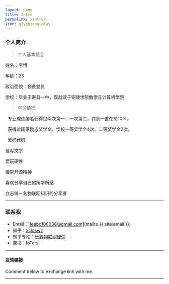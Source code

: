 ```yaml
---
layout: page
title: Intro
permalink: /intro/
icon: glyphicon-play
---
```


### 个人简介

> 个人基本信息


   姓名：李博
   
   年龄：23
   
   政治面貌：预备党员
   
   学校：毕业于寿县一中，现就读于铜陵学院数学与计算机学院
   
>学习情况

   专业成绩排名获得过两次第一，一次第二，其余一直在前10%。

   获得过国家励志奖学金、学校一等奖学金4次、二等奖学金2次。
   
   
  
   爱码代码 
   
   爱写文字 
   
   爱玩硬件
   
   推崇开源精神
   
   喜欢分享自己的所学所感 
   
   立志做一名物联网知识的分享者
  

   

---

### 联系我

* Email：[leebo106036@gmail.com](mailto:{{ site.email }})
* 知乎：[xcldswz](https://www.zhihu.com/people/xcldswz)
* 知乎专栏：[玩转物联网硬件](https://zhuanlan.zhihu.com/ioters)
* 简书：[IoTers](http://www.jianshu.com/users/e67611a6379b/)


---

#### 友情链接


Comment below to exchange link with me.  

---
